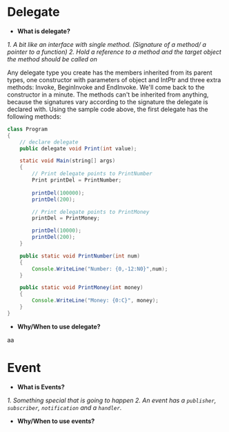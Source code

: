 # Delegate
- **What is delegate?**

*1. A bit like an interface with single method. (Signature of a method/ a pointer to a function)*
*2. Hold a reference to a method and the target object the method should be called on*





Any delegate type you create has the members inherited from its parent types, one constructor with parameters of object and IntPtr and three extra methods: Invoke, BeginInvoke and EndInvoke. We'll come back to the constructor in a minute. The methods can't be inherited from anything, because the signatures vary according to the signature the delegate is declared with. Using the sample code above, the first delegate has the following methods:


```java
class Program
{
    // declare delegate
    public delegate void Print(int value);

    static void Main(string[] args)
    {
        // Print delegate points to PrintNumber
        Print printDel = PrintNumber;
          
        printDel(100000);
        printDel(200);

        // Print delegate points to PrintMoney
        printDel = PrintMoney;

        printDel(10000);
        printDel(200);
    }

    public static void PrintNumber(int num)
    {
        Console.WriteLine("Number: {0,-12:N0}",num);
    }

    public static void PrintMoney(int money)
    {
        Console.WriteLine("Money: {0:C}", money);
    }
}
```


- **Why/When to use delegate?**

aa





# Event

- **What is Events?**
 
*1. Something special that is going to happen*
*2. An event has a `publisher`, `subscriber`, `notification` and a `handler`.*



- **Why/When to use events?**


